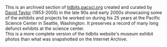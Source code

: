 This is an archived section of [tidbits.pacsci.org](https://web.archive.org/web/20170404004938/http://tidbits.pacsci.org:80/museumphotos/PacificSciCenter/menu.html) created and curated by [David Taylor](https://www.legacy.com/us/obituaries/seattletimes/name/david-taylor-obituary?id=29327394) (1953-2005) in the late 90s and early 2000s showcasing some of the exhibits and projects he worked on during his 25 years at the Pacific Science Center in Seattle, Washington. It preserves a record of many long defunct exhibits at the science center.  
This is a more complete version of the tidbits website's museum exhibit photos than what was snapshotted on the Internet Archive.
